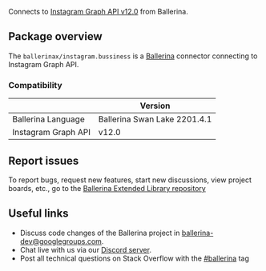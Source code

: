 Connects to [Instagram Graph API v12.0](https://developers.facebook.com/docs/instagram-basic-display-api) from Ballerina.

## Package overview
The `ballerinax/instagram.bussiness` is a [Ballerina](https://ballerina.io/) connector connecting to Instagram Graph API.

### Compatibility
|                       | Version                       |
|-----------------------|-------------------------------|
| Ballerina Language    | Ballerina Swan Lake 2201.4.1    | 
| Instagram Graph API   | v12.0                         |

## Report issues
To report bugs, request new features, start new discussions, view project boards, etc., go to the [Ballerina Extended Library repository](https://github.com/ballerina-platform/ballerina-extended-library)

## Useful links
- Discuss code changes of the Ballerina project in [ballerina-dev@googlegroups.com](mailto:ballerina-dev@googlegroups.com).
- Chat live with us via our [Discord server](https://discord.gg/ballerinalang).
- Post all technical questions on Stack Overflow with the [#ballerina](https://stackoverflow.com/questions/tagged/ballerina) tag
